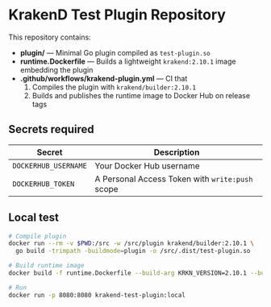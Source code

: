 # KrakenD Test Plugin Repository

This repository contains:

* **plugin/** — Minimal Go plugin compiled as `test-plugin.so`
* **runtime.Dockerfile** — Builds a lightweight `krakend:2.10.1` image embedding the plugin
* **.github/workflows/krakend-plugin.yml** — CI that
  1. Compiles the plugin with `krakend/builder:2.10.1`
  2. Builds and publishes the runtime image to Docker Hub on release tags

## Secrets required

| Secret | Description |
|--------|-------------|
| `DOCKERHUB_USERNAME` | Your Docker Hub username |
| `DOCKERHUB_TOKEN`    | A Personal Access Token with `write:push` scope |

## Local test

```bash
# Compile plugin
docker run --rm -v $PWD:/src -w /src/plugin krakend/builder:2.10.1 \
  go build -trimpath -buildmode=plugin -o /src/.dist/test-plugin.so

# Build runtime image
docker build -f runtime.Dockerfile --build-arg KRKN_VERSION=2.10.1 --build-arg PLUGIN_NAME=test-plugin.so -t krakend-test-plugin:local .

# Run
docker run -p 8080:8080 krakend-test-plugin:local
```